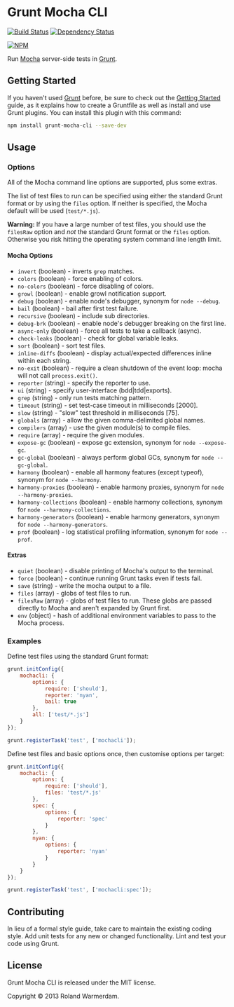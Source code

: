 Grunt Mocha CLI
===============

[![Build Status](https://secure.travis-ci.org/Rowno/grunt-mocha-cli.png?branch=master)](http://travis-ci.org/Rowno/grunt-mocha-cli)
[![Dependency Status](https://david-dm.org/Rowno/grunt-mocha-cli.png)](https://david-dm.org/Rowno/grunt-mocha-cli)

[![NPM](https://nodei.co/npm/grunt-mocha-cli.png?downloads=true&stars=true)](https://npmjs.org/package/grunt-mocha-cli)

Run [Mocha][] server-side tests in [Grunt][].


Getting Started
---------------
If you haven't used [Grunt][] before, be sure to check out the [Getting Started][] guide, as it explains how to create a Gruntfile as well as install and use Grunt plugins. You can install this plugin with this command:

```bash
npm install grunt-mocha-cli --save-dev
```


Usage
-----

### Options ###
All of the Mocha command line options are supported, plus some extras.

The list of test files to run can be specified using either the standard Grunt format or by using the `files` option. If neither is specified, the Mocha default will be used (`test/*.js`).

**Warning:** If you have a large number of test files, you should use the `filesRaw` option and *not* the standard Grunt format or the `files` option. Otherwise you risk hitting the operating system command line length limit.

#### Mocha Options ####
 * `invert` (boolean) - inverts `grep` matches.
 * `colors` (boolean) - force enabling of colors.
 * `no-colors` (boolean) - force disabling of colors.
 * `growl` (boolean) - enable growl notification support.
 * `debug` (boolean) - enable node's debugger, synonym for `node --debug`.
 * `bail` (boolean) - bail after first test failure.
 * `recursive` (boolean) - include sub directories.
 * `debug-brk` (boolean) - enable node's debugger breaking on the first line.
 * `async-only` (boolean) - force all tests to take a callback (async).
 * `check-leaks` (boolean) - check for global variable leaks.
 * `sort` (boolean) - sort test files.
 * `inline-diffs` (boolean) - display actual/expected differences inline within each string.
 * `no-exit` (boolean) - require a clean shutdown of the event loop: mocha will not call `process.exit()`.
 * `reporter` (string) - specify the reporter to use.
 * `ui` (string) - specify user-interface (bdd|tdd|exports).
 * `grep` (string) - only run tests matching pattern.
 * `timeout` (string) - set test-case timeout in milliseconds [2000].
 * `slow` (string) - "slow" test threshold in milliseconds [75].
 * `globals` (array) - allow the given comma-delimited global names.
 * `compilers` (array) - use the given module(s) to compile files.
 * `require` (array) - require the given modules.
 * `expose-gc` (boolean) - expose gc extension, synonym for `node --expose-gc`.
 * `gc-global` (boolean) - always perform global GCs, synonym for `node --gc-global`.
 * `harmony` (boolean) - enable all harmony features (except typeof), synonym for `node --harmony`.
 * `harmony-proxies` (boolean) - enable harmony proxies, synonym for `node --harmony-proxies`.
 * `harmony-collections` (boolean) - enable harmony collections, synonym for `node --harmony-collections`.
 * `harmony-generators` (boolean) - enable harmony generators, synonym for `node --harmony-generators`.
 * `prof` (boolean) - log statistical profiling information, synonym for `node --prof`.

#### Extras ####
 * `quiet` (boolean) - disable printing of Mocha's output to the terminal.
 * `force` (boolean) - continue running Grunt tasks even if tests fail.
 * `save` (string) - write the mocha output to a file.
 * `files` (array) - globs of test files to run.
 * `filesRaw` (array) - globs of test files to run. These globs are passed directly to Mocha and aren't expanded by Grunt first.
 * `env` (object) - hash of additional environment variables to pass to the Mocha process.


### Examples ###

Define test files using the standard Grunt format:

```javascript
grunt.initConfig({
    mochacli: {
        options: {
            require: ['should'],
            reporter: 'nyan',
            bail: true
        },
        all: ['test/*.js']
    }
});

grunt.registerTask('test', ['mochacli']);
```

Define test files and basic options once, then customise options per target:

```javascript
grunt.initConfig({
    mochacli: {
        options: {
            require: ['should'],
            files: 'test/*.js'
        },
        spec: {
            options: {
                reporter: 'spec'
            }
        },
        nyan: {
            options: {
                reporter: 'nyan'
            }
        }
    }
});

grunt.registerTask('test', ['mochacli:spec']);
```


Contributing
------------
In lieu of a formal style guide, take care to maintain the existing coding style. Add unit tests for any new or changed functionality. Lint and test your code using Grunt.


License
-------
Grunt Mocha CLI is released under the MIT license.

Copyright © 2013 Roland Warmerdam.


[Mocha]: http://visionmedia.github.com/mocha/
[Grunt]: http://gruntjs.com/
[Getting Started]: http://gruntjs.com/getting-started
